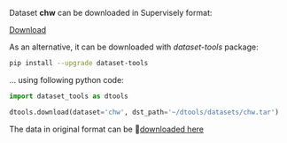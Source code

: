 Dataset **chw** can be downloaded in Supervisely format:

 [Download](https://assets.supervisely.com/supervisely-supervisely-assets-public/teams_storage/p/V/0L/kvIDvvWEdUSVTaPqVOfZYNVLdjb4XoqIKXWhnFow4ytFGsZB4L3lopUyt5y6SJLBSlF3ZKNqS84f5mKQL7IvU7s4unAP8gROfTKW9RzySkkXhjShRvQN15yMxQHb.tar)

As an alternative, it can be downloaded with *dataset-tools* package:
``` bash
pip install --upgrade dataset-tools
```

... using following python code:
``` python
import dataset_tools as dtools

dtools.download(dataset='chw', dst_path='~/dtools/datasets/chw.tar')
```
The data in original format can be 🔗[downloaded here](https://universe.roboflow.com/jack-v5j2k/chw/dataset/3/download)